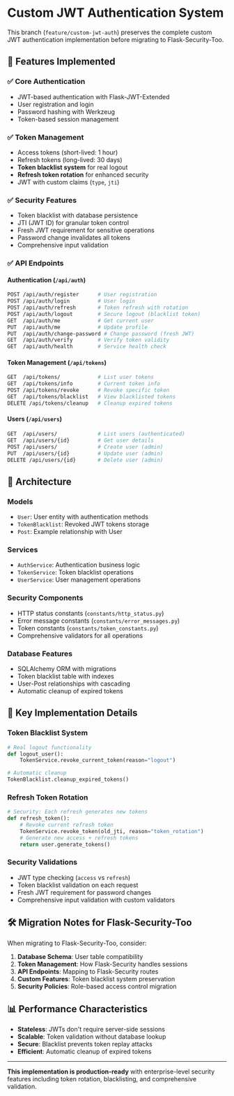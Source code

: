 # Custom JWT Authentication System

This branch (`feature/custom-jwt-auth`) preserves the complete custom JWT authentication implementation before migrating to Flask-Security-Too.

## 🚀 Features Implemented

### ✅ **Core Authentication**
- JWT-based authentication with Flask-JWT-Extended
- User registration and login
- Password hashing with Werkzeug
- Token-based session management

### ✅ **Token Management**
- Access tokens (short-lived: 1 hour)
- Refresh tokens (long-lived: 30 days)
- **Token blacklist system** for real logout
- **Refresh token rotation** for enhanced security
- JWT with custom claims (`type`, `jti`)

### ✅ **Security Features**
- Token blacklist with database persistence
- JTI (JWT ID) for granular token control
- Fresh JWT requirement for sensitive operations
- Password change invalidates all tokens
- Comprehensive input validation

### ✅ **API Endpoints**

#### Authentication (`/api/auth`)
```bash
POST /api/auth/register      # User registration
POST /api/auth/login         # User login
POST /api/auth/refresh       # Token refresh with rotation
POST /api/auth/logout        # Secure logout (blacklist token)
GET  /api/auth/me            # Get current user
PUT  /api/auth/me            # Update profile
PUT  /api/auth/change-password # Change password (fresh JWT)
GET  /api/auth/verify        # Verify token validity
GET  /api/auth/health        # Service health check
```

#### Token Management (`/api/tokens`)
```bash
GET  /api/tokens/            # List user tokens
GET  /api/tokens/info        # Current token info
POST /api/tokens/revoke      # Revoke specific token
GET  /api/tokens/blacklist   # View blacklisted tokens
DELETE /api/tokens/cleanup   # Cleanup expired tokens
```

#### Users (`/api/users`)
```bash
GET  /api/users/             # List users (authenticated)
GET  /api/users/{id}         # Get user details
POST /api/users/             # Create user (admin)
PUT  /api/users/{id}         # Update user (admin)
DELETE /api/users/{id}       # Delete user (admin)
```

## 📁 **Architecture**

### **Models**
- `User`: User entity with authentication methods
- `TokenBlacklist`: Revoked JWT tokens storage
- `Post`: Example relationship with User

### **Services**
- `AuthService`: Authentication business logic
- `TokenService`: Token blacklist operations
- `UserService`: User management operations

### **Security Components**
- HTTP status constants (`constants/http_status.py`)
- Error message constants (`constants/error_messages.py`)
- Token constants (`constants/token_constants.py`)
- Comprehensive validators for all operations

### **Database Features**
- SQLAlchemy ORM with migrations
- Token blacklist table with indexes
- User-Post relationships with cascading
- Automatic cleanup of expired tokens

## 🔧 **Key Implementation Details**

### **Token Blacklist System**
```python
# Real logout functionality
def logout_user():
    TokenService.revoke_current_token(reason="logout")

# Automatic cleanup
TokenBlacklist.cleanup_expired_tokens()
```

### **Refresh Token Rotation**
```python
# Security: Each refresh generates new tokens
def refresh_token():
    # Revoke current refresh token
    TokenService.revoke_token(old_jti, reason="token_rotation")
    # Generate new access + refresh tokens
    return user.generate_tokens()
```

### **Security Validations**
- JWT type checking (`access` vs `refresh`)
- Token blacklist validation on each request
- Fresh JWT requirement for password changes
- Comprehensive input validation with custom validators

## 🛠 **Migration Notes for Flask-Security-Too**

When migrating to Flask-Security-Too, consider:

1. **Database Schema**: User table compatibility
2. **Token Management**: How Flask-Security handles sessions
3. **API Endpoints**: Mapping to Flask-Security routes
4. **Custom Features**: Token blacklist system preservation
5. **Security Policies**: Role-based access control migration

## 📊 **Performance Characteristics**

- **Stateless**: JWTs don't require server-side sessions
- **Scalable**: Token validation without database lookup
- **Secure**: Blacklist prevents token replay attacks
- **Efficient**: Automatic cleanup of expired tokens

---

**This implementation is production-ready** with enterprise-level security features including token rotation, blacklisting, and comprehensive validation.
